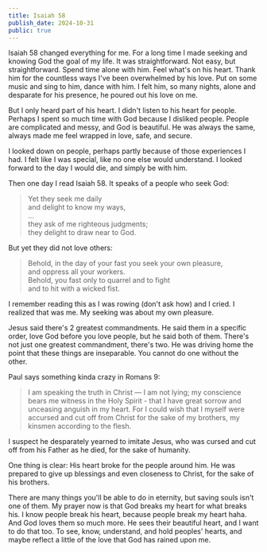 ```yaml
---
title: Isaiah 58
publish_date: 2024-10-31
public: true
---
```


Isaiah 58 changed everything for me. For a long time I made seeking and knowing God the goal of my life. It was straightforward. Not easy, but straightforward. Spend time alone with him. Feel what's on his heart. Thank him for the countless ways I've been overwhelmed by his love. Put on some music and sing to him, dance with him. I felt him, so many nights, alone and desparate for his presence, he poured out his love on me.

But I only heard part of his heart. I didn't listen to his heart for people. Perhaps I spent so much time with God because I disliked people. People are complicated and messy, and God is beautiful. He was always the same, always made me feel wrapped in love, safe, and secure.

I looked down on people, perhaps partly because of those experiences I had. I felt like I was special, like no one else would understand. I looked forward to the day I would die, and simply be with him.

Then one day I read Isaiah 58. It speaks of a people who seek God:

> Yet they seek me daily  
>     and delight to know my ways,  
> ...  
> they ask of me righteous judgments;  
>     they delight to draw near to God.  

But yet they did not love others:

> Behold, in the day of your fast you seek your own pleasure,  
>     and oppress all your workers.  
> Behold, you fast only to quarrel and to fight  
>     and to hit with a wicked fist.  

I remember reading this as I was rowing (don't ask how) and I cried. I realized that was me. My seeking was about my own pleasure.

Jesus said there's 2 greatest commandments. He said them in a specific order, love God before you love people, but he said both of them. There's not just one greatest commandment, there's two. He was driving home the point that these things are inseparable. You cannot do one without the other.

Paul says something kinda crazy in Romans 9:

> I am speaking the truth in Christ — I am not lying; my conscience bears me witness in the Holy Spirit - that I have great sorrow and unceasing anguish in my heart. For I could wish that I myself were accursed and cut off from Christ for the sake of my brothers, my kinsmen according to the flesh.  

I suspect he desparately yearned to imitate Jesus, who was cursed and cut off from his Father as he died, for the sake of humanity.

One thing is clear: His heart broke for the people around him. He was prepared to give up blessings and even closeness to Christ, for the sake of his brothers.

There are many things you'll be able to do in eternity, but saving souls isn't one of them. My prayer now is that God breaks my heart for what breaks his. I know people break his heart, because people break my heart haha. And God loves them so much more. He sees their beautiful heart, and I want to do that too. To see, know, understand, and hold peoples' hearts, and maybe reflect a little of the love that God has rained upon me.